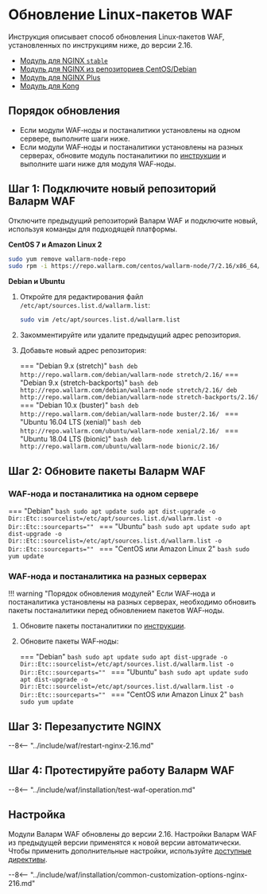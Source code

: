 [wallarm-status-instr]:             ../admin-ru/configure-statistics-service.md
[sqli-attack-desc]:                 ../attacks-vulns-list.md#sqlинъекция-sql-injection
[xss-attack-desc]:                  ../attacks-vulns-list.md#межсайтовый-скриптинг-англ-cross-site-scripting-xss
[img-test-attacks-in-ui]:           ../images/admin-guides/yandex-cloud/test-attacks.png
[waf-mode-instr]:                   ../admin-ru/configure-wallarm-mode.md
[logging-instr]:                    ../admin-ru/configure-logging.md
[proxy-balancer-instr]:             ../admin-ru/using-proxy-or-balancer-ru.md
[scanner-whitelisting-instr]:       ../admin-ru/scanner-ips-whitelisting.md
[process-time-limit-instr]:         ../admin-ru/configure-parameters-ru.md#wallarm_process_time_limit
[configure-selinux-instr]:          ../admin-ru/configure-selinux.md
[configure-proxy-balancer-instr]:   ../admin-ru/configuration-guides/access-to-wallarm-api-via-proxy.md
[install-postanalytics-instr]:      ../admin-ru/installation-postanalytics-ru.md
[dynamic-dns-resolution-nginx]:     ../admin-ru/configure-dynamic-dns-resolution-nginx.md
[enable-libdetection-docs]:         ../admin-ru/configure-parameters-ru.md#wallarm_enable_libdetection

# Обновление Linux‑пакетов WAF

Инструкция описывает способ обновления Linux‑пакетов WAF, установленных по инструкциям ниже, до версии 2.16.

* [Модуль для NGINX `stable`](../waf-installation/nginx/dynamic-module.md)
* [Модуль для NGINX из репозиториев CentOS/Debian](../waf-installation/nginx/dynamic-module-from-distr.md)
* [Модуль для NGINX Plus](../waf-installation/nginx-plus.md)
* [Модуль для Kong](../admin-ru/installation-kong-ru.md)

## Порядок обновления

* Если модули WAF‑ноды и постаналитики установлены на одном сервере, выполните шаги ниже.
* Если модули WAF‑ноды и постаналитики установлены на разных серверах, обновите модуль постаналитики по [инструкции](separate-postanalytics.md) и выполните шаги ниже для модуля WAF‑ноды.

## Шаг 1: Подключите новый репозиторий Валарм WAF

Отключите предыдущий репозиторий Валарм WAF и подключите новый, используя команды для подходящей платформы.

**CentOS 7 и Amazon Linux 2**

```bash
sudo yum remove wallarm-node-repo
sudo rpm -i https://repo.wallarm.com/centos/wallarm-node/7/2.16/x86_64/Packages/wallarm-node-repo-1-5.el7.noarch.rpm
```

**Debian и Ubuntu**

1. Откройте для редактирования файл `/etc/apt/sources.list.d/wallarm.list`:

    ```bash
    sudo vim /etc/apt/sources.list.d/wallarm.list
    ```
2. Закомментируйте или удалите предыдущий адрес репозитория.
3. Добавьте новый адрес репозитория:

    === "Debian 9.x (stretch)"
        ``` bash
        deb http://repo.wallarm.com/debian/wallarm-node stretch/2.16/
        ```
    === "Debian 9.x (stretch-backports)"
        ```bash
        deb http://repo.wallarm.com/debian/wallarm-node stretch/2.16/
        deb http://repo.wallarm.com/debian/wallarm-node stretch-backports/2.16/
        ```
    === "Debian 10.x (buster)"
        ```bash
        deb http://repo.wallarm.com/debian/wallarm-node buster/2.16/
        ```
    === "Ubuntu 16.04 LTS (xenial)"
        ```bash
        deb http://repo.wallarm.com/ubuntu/wallarm-node xenial/2.16/
        ```
    === "Ubuntu 18.04 LTS (bionic)"
        ```bash
        deb http://repo.wallarm.com/ubuntu/wallarm-node bionic/2.16/
        ```

## Шаг 2: Обновите пакеты Валарм WAF

### WAF‑нода и постаналитика на одном сервере

=== "Debian"
    ```bash
    sudo apt update
    sudo apt dist-upgrade -o Dir::Etc::sourcelist=/etc/apt/sources.list.d/wallarm.list -o Dir::Etc::sourceparts=""
    ```
=== "Ubuntu"
    ```bash
    sudo apt update
    sudo apt dist-upgrade -o Dir::Etc::sourcelist=/etc/apt/sources.list.d/wallarm.list -o Dir::Etc::sourceparts=""
    ```
=== "CentOS или Amazon Linux 2"
    ```bash
    sudo yum update
    ```

### WAF‑нода и постаналитика на разных серверах

!!! warning "Порядок обновления модулей"
    Если WAF‑нода и постаналитика установлены на разных серверах, необходимо обновить пакеты постаналитики перед обновлением пакетов WAF‑ноды.

1. Обновите пакеты постаналитики по [инструкции](separate-postanalytics.md).
2. Обновите пакеты WAF‑ноды:

    === "Debian"
        ```bash
        sudo apt update
        sudo apt dist-upgrade -o Dir::Etc::sourcelist=/etc/apt/sources.list.d/wallarm.list -o Dir::Etc::sourceparts=""
        ```
    === "Ubuntu"
        ```bash
        sudo apt update
        sudo apt dist-upgrade -o Dir::Etc::sourcelist=/etc/apt/sources.list.d/wallarm.list -o Dir::Etc::sourceparts=""
        ```
    === "CentOS или Amazon Linux 2"
        ```bash
        sudo yum update
        ```

## Шаг 3: Перезапустите NGINX

--8<-- "../include/waf/restart-nginx-2.16.md"

## Шаг 4: Протестируйте работу Валарм WAF

--8<-- "../include/waf/installation/test-waf-operation.md"

## Настройка

Модули Валарм WAF обновлены до версии 2.16. Настройки Валарм WAF из предыдущей версии применятся к новой версии автоматически. Чтобы применить дополнительные настройки, используйте [доступные директивы](../admin-ru/configure-parameters-ru.md).

--8<-- "../include/waf/installation/common-customization-options-nginx-216.md"